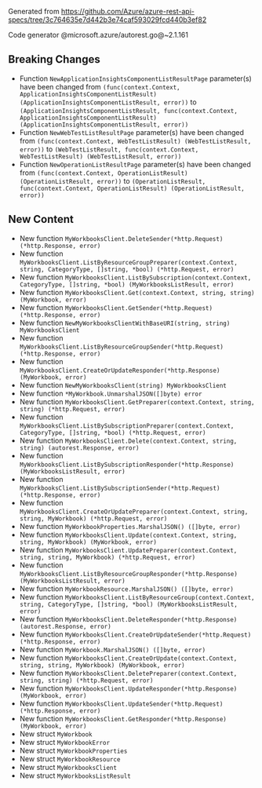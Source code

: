 Generated from https://github.com/Azure/azure-rest-api-specs/tree/3c764635e7d442b3e74caf593029fcd440b3ef82

Code generator @microsoft.azure/autorest.go@~2.1.161

## Breaking Changes

- Function `NewApplicationInsightsComponentListResultPage` parameter(s) have been changed from `(func(context.Context, ApplicationInsightsComponentListResult) (ApplicationInsightsComponentListResult, error))` to `(ApplicationInsightsComponentListResult, func(context.Context, ApplicationInsightsComponentListResult) (ApplicationInsightsComponentListResult, error))`
- Function `NewWebTestListResultPage` parameter(s) have been changed from `(func(context.Context, WebTestListResult) (WebTestListResult, error))` to `(WebTestListResult, func(context.Context, WebTestListResult) (WebTestListResult, error))`
- Function `NewOperationListResultPage` parameter(s) have been changed from `(func(context.Context, OperationListResult) (OperationListResult, error))` to `(OperationListResult, func(context.Context, OperationListResult) (OperationListResult, error))`

## New Content

- New function `MyWorkbooksClient.DeleteSender(*http.Request) (*http.Response, error)`
- New function `MyWorkbooksClient.ListByResourceGroupPreparer(context.Context, string, CategoryType, []string, *bool) (*http.Request, error)`
- New function `MyWorkbooksClient.ListBySubscription(context.Context, CategoryType, []string, *bool) (MyWorkbooksListResult, error)`
- New function `MyWorkbooksClient.Get(context.Context, string, string) (MyWorkbook, error)`
- New function `MyWorkbooksClient.GetSender(*http.Request) (*http.Response, error)`
- New function `NewMyWorkbooksClientWithBaseURI(string, string) MyWorkbooksClient`
- New function `MyWorkbooksClient.ListByResourceGroupSender(*http.Request) (*http.Response, error)`
- New function `MyWorkbooksClient.CreateOrUpdateResponder(*http.Response) (MyWorkbook, error)`
- New function `NewMyWorkbooksClient(string) MyWorkbooksClient`
- New function `*MyWorkbook.UnmarshalJSON([]byte) error`
- New function `MyWorkbooksClient.GetPreparer(context.Context, string, string) (*http.Request, error)`
- New function `MyWorkbooksClient.ListBySubscriptionPreparer(context.Context, CategoryType, []string, *bool) (*http.Request, error)`
- New function `MyWorkbooksClient.Delete(context.Context, string, string) (autorest.Response, error)`
- New function `MyWorkbooksClient.ListBySubscriptionResponder(*http.Response) (MyWorkbooksListResult, error)`
- New function `MyWorkbooksClient.ListBySubscriptionSender(*http.Request) (*http.Response, error)`
- New function `MyWorkbooksClient.CreateOrUpdatePreparer(context.Context, string, string, MyWorkbook) (*http.Request, error)`
- New function `MyWorkbookProperties.MarshalJSON() ([]byte, error)`
- New function `MyWorkbooksClient.Update(context.Context, string, string, MyWorkbook) (MyWorkbook, error)`
- New function `MyWorkbooksClient.UpdatePreparer(context.Context, string, string, MyWorkbook) (*http.Request, error)`
- New function `MyWorkbooksClient.ListByResourceGroupResponder(*http.Response) (MyWorkbooksListResult, error)`
- New function `MyWorkbookResource.MarshalJSON() ([]byte, error)`
- New function `MyWorkbooksClient.ListByResourceGroup(context.Context, string, CategoryType, []string, *bool) (MyWorkbooksListResult, error)`
- New function `MyWorkbooksClient.DeleteResponder(*http.Response) (autorest.Response, error)`
- New function `MyWorkbooksClient.CreateOrUpdateSender(*http.Request) (*http.Response, error)`
- New function `MyWorkbook.MarshalJSON() ([]byte, error)`
- New function `MyWorkbooksClient.CreateOrUpdate(context.Context, string, string, MyWorkbook) (MyWorkbook, error)`
- New function `MyWorkbooksClient.DeletePreparer(context.Context, string, string) (*http.Request, error)`
- New function `MyWorkbooksClient.UpdateResponder(*http.Response) (MyWorkbook, error)`
- New function `MyWorkbooksClient.UpdateSender(*http.Request) (*http.Response, error)`
- New function `MyWorkbooksClient.GetResponder(*http.Response) (MyWorkbook, error)`
- New struct `MyWorkbook`
- New struct `MyWorkbookError`
- New struct `MyWorkbookProperties`
- New struct `MyWorkbookResource`
- New struct `MyWorkbooksClient`
- New struct `MyWorkbooksListResult`
